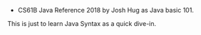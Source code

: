 * CS61B Java Reference 2018 by Josh Hug as Java basic 101.

This is just to learn Java Syntax as a quick dive-in.